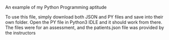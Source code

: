 An example of my Python Programming aptitude

To use this file, simply download both JSON and PY files and save into their own folder. Open the PY file in Python3 IDLE and it should work from there.
The files were for an assessment, and the patients.json file was provided by the instructors
